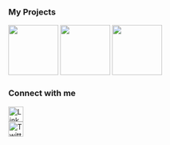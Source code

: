 ### My Projects

<a href="https://github.com/FlorianFe/Elements"><img width="100" src="https://camo.githubusercontent.com/92f3ed139f98fc75be6cee2dff0e83364b0aee8413ad31c33927147d69a52a75/68747470733a2f2f666c6f7269616e66652e6769746875622e696f2f73637265656e73686f74732f656c656d656e74732f69636f6e2e706e67"></a>
<a href="https://github.com/FlorianFe/PaperCubes"><img width="100" src="https://camo.githubusercontent.com/ff0f9d489ec8b4ef5caf58185669d5ef07e9bc4b3959d26cc80dc1326e7877a9/68747470733a2f2f666c6f7269616e66652e6769746875622e696f2f73637265656e73686f74732f506170657243756265732f69636f6e2e706e67"></a>
<a href="https://github.com/FlorianFe/Cells"><img width="100" src="https://user-images.githubusercontent.com/19766850/89583167-20e80200-d83a-11ea-9255-70ffcc303d8e.png"></a>

### Connect with me

<a href="https://www.linkedin.com/in/florian-fechner-86b12915b/"><img height="30" alt="Linked-In" src="https://img.shields.io/badge/LinkedIn-0077B5?style=for-the-badge&logo=linkedin&logoColor=white"></a><br/>
<a href="https://x/florian_fechner"><img height="30" alt="Twitter" src="https://img.shields.io/badge/X-000000?style=for-the-badge&logo=x&logoColor=white"></a>

